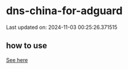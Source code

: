# dns-china-for-adguard

Last updated on: 2024-11-03 00:25:26.371515

## how to use

[See here](https://github.com/AdguardTeam/AdGuardHome/wiki/Configuration#upstreams-from-file)
